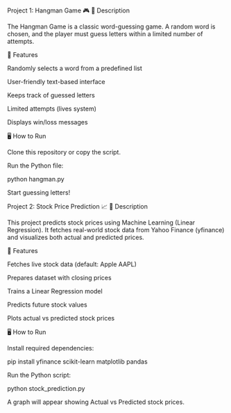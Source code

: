 Project 1: Hangman Game 🎮
📖 Description

The Hangman Game is a classic word-guessing game. A random word is chosen, and the player must guess letters within a limited number of attempts.

🚀 Features

Randomly selects a word from a predefined list

User-friendly text-based interface

Keeps track of guessed letters

Limited attempts (lives system)

Displays win/loss messages

🖥️ How to Run

Clone this repository or copy the script.

Run the Python file:

python hangman.py


Start guessing letters!

Project 2: Stock Price Prediction 📈
📖 Description

This project predicts stock prices using Machine Learning (Linear Regression). It fetches real-world stock data from Yahoo Finance (yfinance) and visualizes both actual and predicted prices.

🚀 Features

Fetches live stock data (default: Apple AAPL)

Prepares dataset with closing prices

Trains a Linear Regression model

Predicts future stock values

Plots actual vs predicted stock prices

🖥️ How to Run

Install required dependencies:

pip install yfinance scikit-learn matplotlib pandas


Run the Python script:

python stock_prediction.py


A graph will appear showing Actual vs Predicted stock prices.
